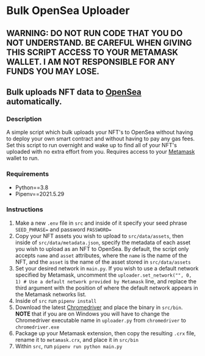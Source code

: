 # Bulk OpenSea Uploader

## WARNING: DO NOT RUN CODE THAT YOU DO NOT UNDERSTAND. BE CAREFUL WHEN GIVING THIS SCRIPT ACCESS TO YOUR METAMASK WALLET. I AM NOT RESPONSIBLE FOR ANY FUNDS YOU MAY LOSE.

## Bulk uploads NFT data to [OpenSea](https://opensea.io) automatically.

### Description

A simple script which bulk uploads your NFT's to OpenSea without having to deploy your own smart contract and without having to pay any gas fees. Set this script to run overnight and wake up to find all of your NFT's uploaded with no extra effort from you. Requires access to your [Metamask](https://metamask.io) wallet to run.

### Requirements

- Python==3.8
- Pipenv==2021.5.29

### Instructions

1. Make a new `.env` file in `src` and inside of it specify your seed phrase `SEED_PHRASE=` and password `PASSWORD=`
2. Copy your NFT assets you wish to upload to `src/data/assets`, then inside of `src/data/metadata.json`, specify the metadata of each asset you wish to upload as an NFT to OpenSea. By default, the script only accepts `name` and `asset` attributes, where the `name` is the name of the NFT, and the `asset` is the name of the asset stored in `src/data/assets`
3. Set your desired network in `main.py`. If you wish to use a default network specified by Metamask, uncomment the `uploader.set_network("", 0, 1) # Use a default network provided by Metamask` line, and replace the third argument with the position of where the default network appears in the Metamask networks list.
4. Inside of `src` run `pipenv install`
5. Download the latest [Chromedriver](https://chromedriver.chromium.org/downloads) and place the binary in `src/bin`. **NOTE** that if you are on Windows you will have to change the Chromedriver executable name in `uploader.py` from `chromedriver` to `chromedriver.exe`
6. Package up your Metamask extension, then copy the resulting `.crx` file, rename it to `metamask.crx`, and place it in `src/bin`
7. Within `src`, run `pipenv run python main.py`